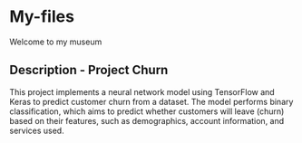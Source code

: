 # My-files
Welcome to my museum
## Description - Project Churn 
This project implements a neural network model using TensorFlow and Keras to predict customer churn from a dataset. 
The model performs binary classification, which aims to predict whether customers will leave (churn) based on their features,
such as demographics, account information, and services used.
